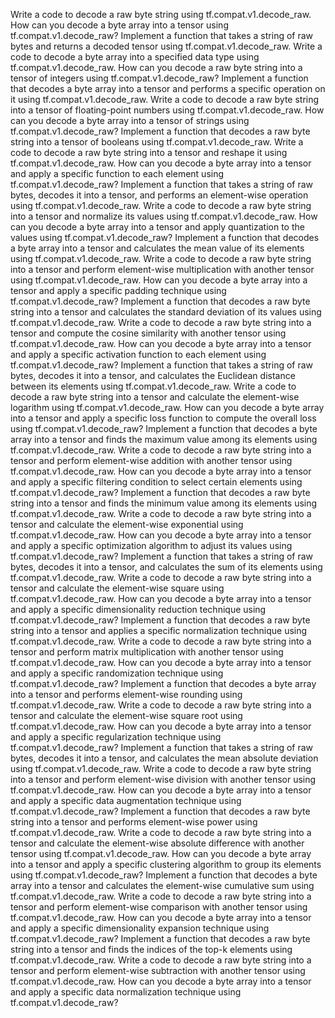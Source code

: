 Write a code to decode a raw byte string using tf.compat.v1.decode_raw.
How can you decode a byte array into a tensor using tf.compat.v1.decode_raw?
Implement a function that takes a string of raw bytes and returns a decoded tensor using tf.compat.v1.decode_raw.
Write a code to decode a byte array into a specified data type using tf.compat.v1.decode_raw.
How can you decode a raw byte string into a tensor of integers using tf.compat.v1.decode_raw?
Implement a function that decodes a byte array into a tensor and performs a specific operation on it using tf.compat.v1.decode_raw.
Write a code to decode a raw byte string into a tensor of floating-point numbers using tf.compat.v1.decode_raw.
How can you decode a byte array into a tensor of strings using tf.compat.v1.decode_raw?
Implement a function that decodes a raw byte string into a tensor of booleans using tf.compat.v1.decode_raw.
Write a code to decode a raw byte string into a tensor and reshape it using tf.compat.v1.decode_raw.
How can you decode a byte array into a tensor and apply a specific function to each element using tf.compat.v1.decode_raw?
Implement a function that takes a string of raw bytes, decodes it into a tensor, and performs an element-wise operation using tf.compat.v1.decode_raw.
Write a code to decode a raw byte string into a tensor and normalize its values using tf.compat.v1.decode_raw.
How can you decode a byte array into a tensor and apply quantization to the values using tf.compat.v1.decode_raw?
Implement a function that decodes a byte array into a tensor and calculates the mean value of its elements using tf.compat.v1.decode_raw.
Write a code to decode a raw byte string into a tensor and perform element-wise multiplication with another tensor using tf.compat.v1.decode_raw.
How can you decode a byte array into a tensor and apply a specific padding technique using tf.compat.v1.decode_raw?
Implement a function that decodes a raw byte string into a tensor and calculates the standard deviation of its values using tf.compat.v1.decode_raw.
Write a code to decode a raw byte string into a tensor and compute the cosine similarity with another tensor using tf.compat.v1.decode_raw.
How can you decode a byte array into a tensor and apply a specific activation function to each element using tf.compat.v1.decode_raw?
Implement a function that takes a string of raw bytes, decodes it into a tensor, and calculates the Euclidean distance between its elements using tf.compat.v1.decode_raw.
Write a code to decode a raw byte string into a tensor and calculate the element-wise logarithm using tf.compat.v1.decode_raw.
How can you decode a byte array into a tensor and apply a specific loss function to compute the overall loss using tf.compat.v1.decode_raw?
Implement a function that decodes a byte array into a tensor and finds the maximum value among its elements using tf.compat.v1.decode_raw.
Write a code to decode a raw byte string into a tensor and perform element-wise addition with another tensor using tf.compat.v1.decode_raw.
How can you decode a byte array into a tensor and apply a specific filtering condition to select certain elements using tf.compat.v1.decode_raw?
Implement a function that decodes a raw byte string into a tensor and finds the minimum value among its elements using tf.compat.v1.decode_raw.
Write a code to decode a raw byte string into a tensor and calculate the element-wise exponential using tf.compat.v1.decode_raw.
How can you decode a byte array into a tensor and apply a specific optimization algorithm to adjust its values using tf.compat.v1.decode_raw?
Implement a function that takes a string of raw bytes, decodes it into a tensor, and calculates the sum of its elements using tf.compat.v1.decode_raw.
Write a code to decode a raw byte string into a tensor and calculate the element-wise square using tf.compat.v1.decode_raw.
How can you decode a byte array into a tensor and apply a specific dimensionality reduction technique using tf.compat.v1.decode_raw?
Implement a function that decodes a raw byte string into a tensor and applies a specific normalization technique using tf.compat.v1.decode_raw.
Write a code to decode a raw byte string into a tensor and perform matrix multiplication with another tensor using tf.compat.v1.decode_raw.
How can you decode a byte array into a tensor and apply a specific randomization technique using tf.compat.v1.decode_raw?
Implement a function that decodes a byte array into a tensor and performs element-wise rounding using tf.compat.v1.decode_raw.
Write a code to decode a raw byte string into a tensor and calculate the element-wise square root using tf.compat.v1.decode_raw.
How can you decode a byte array into a tensor and apply a specific regularization technique using tf.compat.v1.decode_raw?
Implement a function that takes a string of raw bytes, decodes it into a tensor, and calculates the mean absolute deviation using tf.compat.v1.decode_raw.
Write a code to decode a raw byte string into a tensor and perform element-wise division with another tensor using tf.compat.v1.decode_raw.
How can you decode a byte array into a tensor and apply a specific data augmentation technique using tf.compat.v1.decode_raw?
Implement a function that decodes a raw byte string into a tensor and performs element-wise power using tf.compat.v1.decode_raw.
Write a code to decode a raw byte string into a tensor and calculate the element-wise absolute difference with another tensor using tf.compat.v1.decode_raw.
How can you decode a byte array into a tensor and apply a specific clustering algorithm to group its elements using tf.compat.v1.decode_raw?
Implement a function that decodes a byte array into a tensor and calculates the element-wise cumulative sum using tf.compat.v1.decode_raw.
Write a code to decode a raw byte string into a tensor and perform element-wise comparison with another tensor using tf.compat.v1.decode_raw.
How can you decode a byte array into a tensor and apply a specific dimensionality expansion technique using tf.compat.v1.decode_raw?
Implement a function that decodes a raw byte string into a tensor and finds the indices of the top-k elements using tf.compat.v1.decode_raw.
Write a code to decode a raw byte string into a tensor and perform element-wise subtraction with another tensor using tf.compat.v1.decode_raw.
How can you decode a byte array into a tensor and apply a specific data normalization technique using tf.compat.v1.decode_raw?